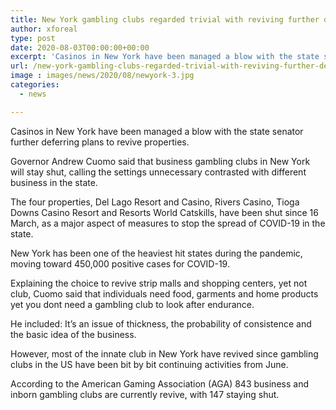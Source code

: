 ```yaml
---
title: New York gambling clubs regarded trivial with reviving further delayed
author: xforeal 
type: post
date: 2020-08-03T00:00:00+00:00
excerpt: 'Casinos in New York have been managed a blow with the state senator further deferring plans to revive properties '
url: /new-york-gambling-clubs-regarded-trivial-with-reviving-further-delayed/
image : images/news/2020/08/newyork-3.jpg
categories:
  - news

---
```

Casinos in New York have been managed a blow with the state senator further deferring plans to revive properties. 

Governor Andrew Cuomo said that business gambling clubs in New York will stay shut, calling the settings unnecessary contrasted with different business in the state. 

The four properties, Del Lago Resort and Casino, Rivers Casino, Tioga Downs Casino Resort and Resorts World Catskills, have been shut since 16 March, as a major aspect of measures to stop the spread of COVID-19 in the state. 

New York has been one of the heaviest hit states during the pandemic, moving toward 450,000 positive cases for COVID-19. 

Explaining the choice to revive strip malls and shopping centers, yet not club, Cuomo said that individuals need food, garments and home products yet you dont need a gambling club to look after endurance. 

He included: It&#8217;s an issue of thickness, the probability of consistence and the basic idea of the business. 

However, most of the innate club in New York have revived since gambling clubs in the US have been bit by bit continuing activities from June. 

According to the American Gaming Association (AGA) 843 business and inborn gambling clubs are currently revive, with 147 staying shut.